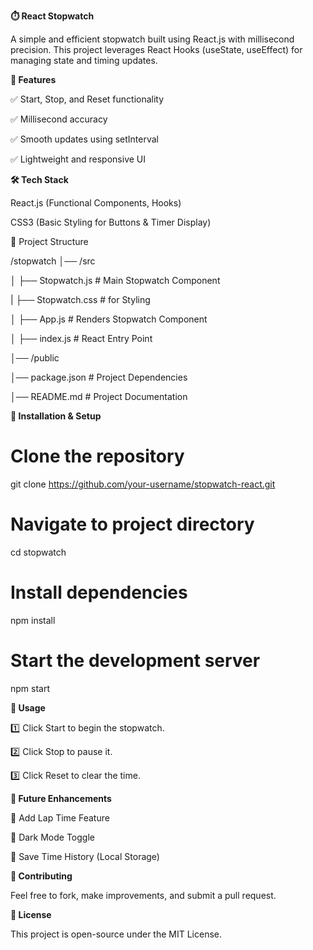 **⏱️ React Stopwatch**

A simple and efficient stopwatch built using React.js with millisecond precision. This project leverages React Hooks (useState, useEffect) for managing state and timing updates.

**📌 Features**

✅ Start, Stop, and Reset functionality

✅ Millisecond accuracy

✅ Smooth updates using setInterval

✅ Lightweight and responsive UI

**🛠️ Tech Stack**

React.js (Functional Components, Hooks)

CSS3 (Basic Styling for Buttons & Timer Display)

📂 Project Structure

/stopwatch
│── /src

│   ├── Stopwatch.js  # Main Stopwatch Component

|   ├── Stopwatch.css  # for Styling

│   ├── App.js  # Renders Stopwatch Component

│   ├── index.js  # React Entry Point

│── /public

│── package.json  # Project Dependencies

│── README.md  # Project Documentation

**📜 Installation & Setup**

# Clone the repository

git clone https://github.com/your-username/stopwatch-react.git

# Navigate to project directory
cd stopwatch

# Install dependencies

npm install

# Start the development server

npm start

**📌 Usage**

1️⃣ Click Start to begin the stopwatch.

2️⃣ Click Stop to pause it.

3️⃣ Click Reset to clear the time.

**🌟 Future Enhancements**

🔹 Add Lap Time Feature

🔹 Dark Mode Toggle

🔹 Save Time History (Local Storage)

**🤝 Contributing**

Feel free to fork, make improvements, and submit a pull request.

**📄 License**

This project is open-source under the MIT License.
